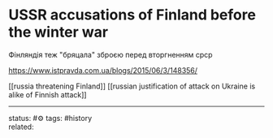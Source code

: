 # USSR accusations of Finland before the winter war
Фінляндія теж "бряцала" зброєю перед вторгненням срср

https://www.istpravda.com.ua/blogs/2015/06/3/148356/

[[russia threatening Finland]]
[[russian justification of attack on Ukraine is alike of Finnish attack]]

---
status: #⚙️ 
tags: #history  
related: 